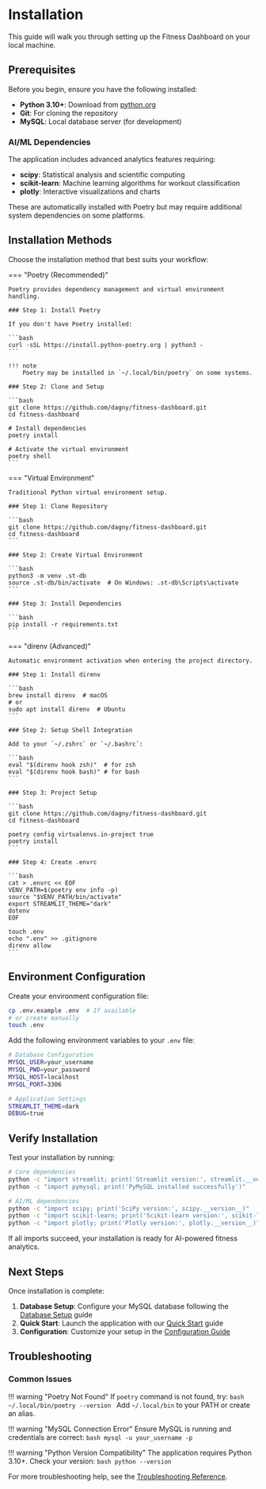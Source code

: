 # Installation

This guide will walk you through setting up the Fitness Dashboard on your local machine.

## Prerequisites

Before you begin, ensure you have the following installed:

- **Python 3.10+**: Download from [python.org](https://python.org)
- **Git**: For cloning the repository  
- **MySQL**: Local database server (for development)

### AI/ML Dependencies

The application includes advanced analytics features requiring:

- **scipy**: Statistical analysis and scientific computing
- **scikit-learn**: Machine learning algorithms for workout classification
- **plotly**: Interactive visualizations and charts

These are automatically installed with Poetry but may require additional system dependencies on some platforms.

## Installation Methods

Choose the installation method that best suits your workflow:

=== "Poetry (Recommended)"
    
    Poetry provides dependency management and virtual environment handling.

    ### Step 1: Install Poetry
    
    If you don't have Poetry installed:
    
    ```bash
    curl -sSL https://install.python-poetry.org | python3 -
    ```
    
    !!! note
        Poetry may be installed in `~/.local/bin/poetry` on some systems.
    
    ### Step 2: Clone and Setup
    
    ```bash
    git clone https://github.com/dagny/fitness-dashboard.git
    cd fitness-dashboard
    
    # Install dependencies
    poetry install
    
    # Activate the virtual environment
    poetry shell
    ```

=== "Virtual Environment"
    
    Traditional Python virtual environment setup.

    ### Step 1: Clone Repository
    
    ```bash
    git clone https://github.com/dagny/fitness-dashboard.git
    cd fitness-dashboard
    ```
    
    ### Step 2: Create Virtual Environment
    
    ```bash
    python3 -m venv .st-db
    source .st-db/bin/activate  # On Windows: .st-db\Scripts\activate
    ```
    
    ### Step 3: Install Dependencies
    
    ```bash
    pip install -r requirements.txt
    ```

=== "direnv (Advanced)"
    
    Automatic environment activation when entering the project directory.

    ### Step 1: Install direnv
    
    ```bash
    brew install direnv  # macOS
    # or
    sudo apt install direnv  # Ubuntu
    ```
    
    ### Step 2: Setup Shell Integration
    
    Add to your `~/.zshrc` or `~/.bashrc`:
    
    ```bash
    eval "$(direnv hook zsh)"  # for zsh
    eval "$(direnv hook bash)" # for bash
    ```
    
    ### Step 3: Project Setup
    
    ```bash
    git clone https://github.com/dagny/fitness-dashboard.git
    cd fitness-dashboard
    
    poetry config virtualenvs.in-project true
    poetry install
    ```
    
    ### Step 4: Create .envrc
    
    ```bash
    cat > .envrc << EOF
    VENV_PATH=$(poetry env info -p)
    source "$VENV_PATH/bin/activate"
    export STREAMLIT_THEME="dark"
    dotenv
    EOF
    
    touch .env
    echo ".env" >> .gitignore
    direnv allow
    ```

## Environment Configuration

Create your environment configuration file:

```bash
cp .env.example .env  # If available
# or create manually
touch .env
```

Add the following environment variables to your `.env` file:

```bash
# Database Configuration
MYSQL_USER=your_username
MYSQL_PWD=your_password
MYSQL_HOST=localhost
MYSQL_PORT=3306

# Application Settings
STREAMLIT_THEME=dark
DEBUG=true
```

## Verify Installation

Test your installation by running:

```bash
# Core dependencies
python -c "import streamlit; print('Streamlit version:', streamlit.__version__)"
python -c "import pymysql; print('PyMySQL installed successfully')"

# AI/ML dependencies  
python -c "import scipy; print('SciPy version:', scipy.__version__)"
python -c "import scikit-learn; print('Scikit-learn version:', scikit-learn.__version__)"
python -c "import plotly; print('Plotly version:', plotly.__version__)"
```

If all imports succeed, your installation is ready for AI-powered fitness analytics.

## Next Steps

Once installation is complete:

1. **Database Setup**: Configure your MySQL database following the [Database Setup](database-setup.md) guide
2. **Quick Start**: Launch the application with our [Quick Start](quick-start.md) guide
3. **Configuration**: Customize your setup in the [Configuration Guide](../developer/configuration.md)

## Troubleshooting

### Common Issues

!!! warning "Poetry Not Found"
    If `poetry` command is not found, try:
    ```bash
    ~/.local/bin/poetry --version
    ```
    Add `~/.local/bin` to your PATH or create an alias.

!!! warning "MySQL Connection Error"
    Ensure MySQL is running and credentials are correct:
    ```bash
    mysql -u your_username -p
    ```

!!! warning "Python Version Compatibility"
    The application requires Python 3.10+. Check your version:
    ```bash
    python --version
    ```

For more troubleshooting help, see the [Troubleshooting Reference](../reference/troubleshooting.md).